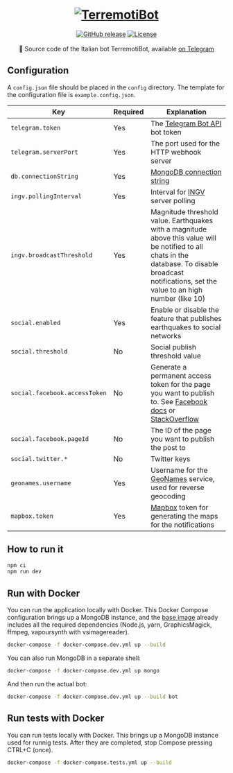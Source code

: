 <h1 align="center">
  <a href="https://terremotibot.it"><img src="https://terremotibot.it/resources/logo_header.png" alt="TerremotiBot" /></a>
</h1>
<div align="center">
  <a href="https://github.com/botfactoryit/terremotibot/releases"><img src="https://img.shields.io/github/release/botfactoryit/terremotibot.svg" alt="GitHub release"></a>
  <a href="https://github.com/botfactoryit/terremotibot/blob/master/LICENSE"><img src="https://img.shields.io/github/license/botfactoryit/terremotibot.svg" alt="License"></a>
</div>
<br/>
<div align="center">
🎯 Source code of the Italian bot TerremotiBot, available <a href="https://t.me/TerremotiBot">on Telegram</a>
</div>

## Configuration

A `config.json` file should be placed in the `config` directory. The template for the configuration file is `example.config.json`.

| Key | Required | Explanation |
| --- | -------- | ----------- |
| `telegram.token` | Yes | The [Telegram Bot API](https://core.telegram.org/bots/api) bot token |
| `telegram.serverPort` | Yes | The port used for the HTTP webhook server |
| `db.connectionString` | Yes | [MongoDB connection string](https://docs.mongodb.com/manual/reference/connection-string/) |
| `ingv.pollingInterval` | Yes | Interval for [INGV](https://terremoti.ingv.it/) server polling |
| `ingv.broadcastThreshold` | Yes | Magnitude threshold value. Earthquakes with a magnitude above this value will be notified to all chats in the database. To disable broadcast notifications, set the value to an high number (like 10) |
| `social.enabled` | Yes | Enable or disable the feature that publishes earthquakes to social networks |
| `social.threshold` | No | Social publish threshold value |
| `social.facebook.accessToken` | No | Generate a permanent access token for the page you want to publish to. See [Facebook docs](https://developers.facebook.com/docs/marketing-api/authentication) or [StackOverflow](http://stackoverflow.com/questions/17197970/facebook-permanent-page-access-token) |
| `social.facebook.pageId` | No | The ID of the page you want to publish the post to           |
| `social.twitter.*` | No | Twitter keys                                                 |
| `geonames.username` | Yes | Username for the [GeoNames](http://www.geonames.org/) service, used for reverse geocoding |
| `mapbox.token` | Yes | [Mapbox](https://www.mapbox.com/) token for generating the maps for the notifications |

## How to run it

```js
npm ci
npm run dev
```

## Run with Docker

You can run the application locally with Docker. This Docker Compose configuration brings up a MongoDB instance, and the [base image](https://github.com/botfactoryit/docker-for-terremotibot) already includes all the required dependencies (Node.js, yarn, GraphicsMagick, ffmpeg, vapoursynth with vsimagereader).

```sh
docker-compose -f docker-compose.dev.yml up --build
```

You can also run MongoDB in a separate shell:

```sh
docker-compose -f docker-compose.dev.yml up mongo
```

And then run the actual bot:

```sh
docker-compose -f docker-compose.dev.yml up --build bot
```

## Run tests with Docker

You can run tests locally with Docker. This brings up a MongoDB instance used for runnig tests. After they are completed, stop Compose pressing CTRL+C (once).

```sh
docker-compose -f docker-compose.tests.yml up --build
```
